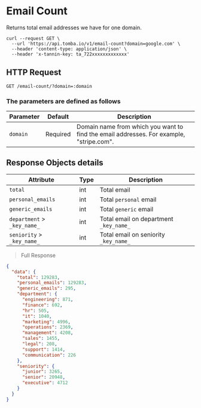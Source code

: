 # Email Count

Returns total email addresses we have for one domain.

```shell
curl --request GET \
  --url 'https://api.tomba.io/v1/email-count?domain=google.com' \
  --header 'content-type: application/json' \
  --header 'x-tannin-key: ta_722xxxxxxxxxxxxx'
```

## HTTP Request

`GET /email-count/?domain=:domain`

### The parameters are defined as follows

| Parameter | Default  | Description                                                                             |
| --------- | -------- | --------------------------------------------------------------------------------------- |
| `domain`  | Required | Domain name from which you want to find the email addresses. For example, "stripe.com". |

## Response Objects details

| Attribute                   | Type | Description                            |
| --------------------------- | ---- | -------------------------------------- |
| `total`                     | int  | Total email                            |
| `personal_emails`           | int  | Total `personal` email                 |
| `generic_emails`            | int  | Total `generic` email                  |
| `department` > `_key_name_` | int  | Total email on department `_key_name_` |
| `seniority` > `_key_name_`  | int  | Total email on seniority `_key_name_`  |
> Full Response

```json
{
  "data": {
    "total": 129283,
    "personal_emails": 129283,
    "generic_emails": 295,
    "department": {
      "engineering": 871,
      "finance": 692,
      "hr": 505,
      "it": 1040,
      "marketing": 4996,
      "operations": 2369,
      "management": 4208,
      "sales": 1455,
      "legal": 208,
      "support": 1414,
      "communication": 226
    },
    "seniority": {
      "junior": 3265,
      "senior": 20948,
      "executive": 4712
    }
  }
}
```
